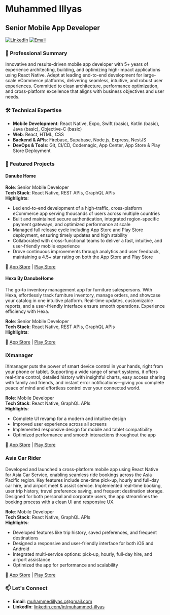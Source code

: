 # Muhammed Illyas

## Senior Mobile App Developer

[![LinkedIn](https://img.shields.io/badge/LinkedIn-Connect-blue)](https://www.linkedin.com/in/muhammed-illyas)
[![Email](https://img.shields.io/badge/Email-Contact-red)](mailto:muhammedillyas.c@gmail.com)

### 📝 Professional Summary

Innovative and results-driven mobile app developer with 5+ years of experience architecting, building, and optimizing high-impact applications using React Native. Adept at leading end-to-end development for large-scale eCommerce platforms, delivering seamless, intuitive, and robust user experiences. Committed to clean architecture, performance optimization, and cross-platform excellence that aligns with business objectives and user needs.

### 🛠 Technical Expertise

- **Mobile Development**: React Native, Expo, Swift (basic), Kotlin (basic), Java (basic), Objective-C (basic)
- **Web**: React, HTML, CSS
- **Backend & APIs**: Firebase, Supabase, Node.js, Express, NestJS
- **DevOps & Tools**: Git, CI/CD, Codemagic, App Center, App Store & Play Store Deployment

### 🌟 Featured Projects

#### Danube Home

**Role**: Senior Mobile Developer  
**Tech Stack**: React Native, REST APIs, GraphQL APIs  
**Highlights**:

- Led end-to-end development of a high-traffic, cross-platform eCommerce app serving thousands of users across multiple countries
- Built and maintained secure authentication, integrated region-specific payment gateways, and optimized performance at scale
- Managed full release cycle including App Store and Play Store deployment, ensuring timely updates and high stability
- Collaborated with cross-functional teams to deliver a fast, intuitive, and user-friendly mobile experience
- Drove continuous improvements through analytics and user feedback, maintaining a 4.5+ star rating on both the App Store and Play Store

🛒 [App Store](https://apps.apple.com/ae/app/danube-home/id1546580004) | [Play Store](https://play.google.com/store/apps/details?id=com.app.danubehomeonline&hl=en)

#### Hexa By DanubeHome

The go-to inventory management app for furniture salespersons. With Hexa, effortlessly track furniture inventory, manage orders, and showcase your catalog in one intuitive platform. Real-time updates, customizable reports, and a user-friendly interface ensure smooth operations. Experience efficiency with Hexa.

**Role**: Senior Mobile Developer  
**Tech Stack**: React Native, REST APIs, GraphQL APIs  
**Highlights**:

🛒 [App Store](https://apps.apple.com/us/app/hexa-by-danubehome/id6499588845) | [Play Store](https://play.google.com/store/apps/details?id=com.danubehome.bounce&hl=en)

### iXmanager

iXmanager puts the power of smart device control in your hands, right from your phone or tablet. Supporting a wide range of smart systems, it offers real-time control, detailed history with insightful charts, easy access sharing with family and friends, and instant error notifications—giving you complete peace of mind and effortless control over your connected world.

**Role**: Mobile Developer  
**Tech Stack**: React Native, GraphQL APIs  
**Highlights**:

- Complete UI revamp for a modern and intuitive design
- Improved user experience across all screens
- Implemented responsive design for mobile and tablet compatibility
- Optimized performance and smooth interactions throughout the app

<div align="left">

🛒 <a href="http://apps.apple.com/cz/app/ixmanager/id1456231465">App Store</a> | <a href="https://play.google.com/store/search?q=ixmanager&c=apps&hl=en">Play Store</a>

</div>

### Asia Car Rider

Developed and launched a cross-platform mobile app using React Native for Asia Car Service, enabling seamless ride bookings across the Asia Pacific region. Key features include one-time pick-up, hourly and full-day car hire, and airport meet & assist service. Implemented real-time booking, user trip history, travel preference saving, and frequent destination storage. Designed for both personal and corporate users, the app streamlines the booking process with a clean UI and responsive UX.

**Role**: Mobile Developer  
**Tech Stack**: React Native, GraphQL APIs  
**Highlights**:

- Developed features like trip history, saved preferences, and frequent destinations
- Designed a responsive and user-friendly interface for both iOS and Android
- Integrated multi-service options: pick-up, hourly, full-day hire, and airport assistance
- Optimized the app for performance and scalability

<div align="left">

🛒 <a href="https://apps.apple.com/fi/app/asia-car-rider/id1395827754">App Store</a> | <a href="https://play.google.com/store/apps/details?id=asiacarservice.rider&hl=en">Play Store</a>

</div>

### 📫 Let's Connect

- **Email**: [muhammedillyas.c@gmail.com](mailto:muhammedillyas.c@gmail.com)
- **LinkedIn**: [linkedin.com/in/muhammed-illyas](https://www.linkedin.com/in/muhammed-illyas)
